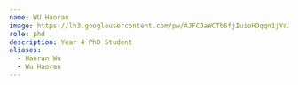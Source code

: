 ```yaml
---
name: WU Haoran
image: https://lh3.googleusercontent.com/pw/AJFCJaWCTb6fjIuioHDqqn1jYdJqZXpwso0wRJpp8FsfB4be-09MZn1Q56YCE8jhajbhMxpkdIbgcSfJhjJxFRVqkzMJRHmUZkVIB2Pz3gqzDmdAivBA5QgEtvR6HCI2js_IcpVVQOkjXPNUq-I16b8qnMgU=w882-h882-s-no
role: phd
description: Year 4 PhD Student
aliases:
  - Haoran Wu
  - Wu Haoran
---
```

